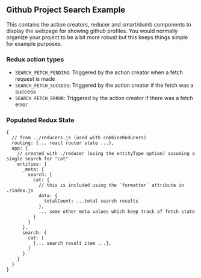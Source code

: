 Github Project Search Example
--------------------------------------------------------
This contains the action creators, reducer and smart/dumb components to display the webpage for showing github profiles.  You would normally organize your project to be a bit more robust but this keeps things simple for example purposes.


### Redux action types

* `SEARCH_FETCH_PENDING`: Triggered by the action creator when a fetch request is made
* `SEARCH_FETCH_SUCCESS`: Triggered by the action creator if the fetch was a success
* `SEARCH_FETCH_ERROR`: Triggered by the action creator if there was a fetch error


### Populated Redux State
```
{
  // from ../reducers.js (used with combineReducers)
  routing: {... react router state ...},
  app: {
    // created with ./reducer (using the entityType option) assuming a single search for "cat"
    entities: {
      _meta: {
        search: {
          cat: {
            // this is included using the `formatter` attribute in ./index.js
            data: {
              totalCount: ...total search results
            },
            ... some other meta values which keep track of fetch state
          }
        }
      },
      search: {
        cat: [
          {... search result item ...},
        ]
      }
    }
  }
}
```
